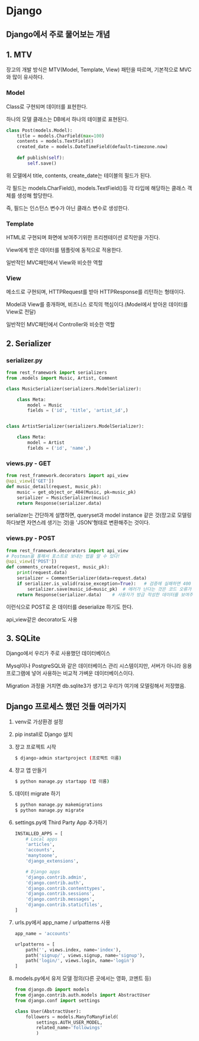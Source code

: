 # Django

## Django에서 주로 물어보는 개념

## 1. MTV

장고의 개발 방식은 MTV(Model, Template, View) 패턴을 따르며, 기본적으로 MVC와 많이 유사하다.

### Model

Class로 구현되며 데이터를 표현한다.

하나의 모델 클래스는 DB에서 하나의 테이블로 표현된다.

```python
class Post(models.Model):
    title = models.CharField(max=100)
    contents = models.TextField()
    created_date = models.DateTimeField(default=timezone.now)
    
    def publish(self):
        self.save() 
```

위 모델에서 title, contents, create_date는 테이블의 필드가 된다.

각 필드는 models.CharField(), models.TextField()등 각 타입에 해당하는 클래스 객체를 생성해 할당한다.

즉, 필드는 인스턴스 변수가 아닌 클래스 변수로 생성한다.

### Template

HTML로 구현되며 화면에 보여주기위한 프리젠테이션 로직만을 가진다.

View에게 받은 데이터를 템플릿에 동적으로 적용한다.

일반적인 MVC패턴에서 View와 비슷한 역할

### View

메소드로 구현되며, HTTPRequest를 받아 HTTPResponse를 리턴하는 형태이다.

Model과 View를 중개하며, 비즈니스 로직의 핵심이다.(Model에서 받아온 데이터를 View로 전달)

일반적인 MVC패턴에서 Controller와 비슷한 역할



## 2. Serializer

### serializer.py

```python
from rest_framework import serializers
from .models import Music, Artist, Comment

class MusicSerializer(serializers.ModelSerializer):

    class Meta:
        model = Music
        fields = ('id', 'title', 'artist_id',)


class ArtistSerializer(serializers.ModelSerializer):

    class Meta:
        model = Artist
        fields = ('id', 'name',)
```

### views.py - GET

```python
from rest_framework.decorators import api_view
@api_view(['GET'])
def music_detail(request, music_pk):
    music = get_object_or_404(Music, pk=music_pk)
    serializer = MusicSerializer(music)
    return Response(serializer.data)
```

serializer는 간단하게 설명하면, queryset과 model instance 같은 것(쟝고로 모델링 하다보면 자연스레 생기는 것)을 'JSON'형태로 변환해주는 것이다.

### views.py - POST

```python
from rest_framework.decorators import api_view
# Postman을 통해서 포스트로 보내는 법을 알 수 있다!
@api_view(['POST'])
def comments_create(request, music_pk):
    print(request.data)
    serializer = CommentSerializer(data=request.data)
    if serializer.is_valid(raise_exception=True):   # 검증에 실패하면 400 Bad Request 오류를 발생
        serializer.save(music_id=music_pk)  # 에러가 난다는 것은 코드 오류가 있다는 것...?
    return Response(serializer.data)    # 사용자가 방금 작성한 데이터를 보여주겠다
```

이런식으로 POST로 온 데이터를 deserialize 하기도 한다.

api_view같은 decorator도 사용



## 3. SQLite

Django에서 우리가 주로 사용했던 데이터베이스

Mysql이나 PostgreSQL와 같은 데이터베이스 관리 시스템이지만, 서버가 아니라 응용 프로그램에 넣어 사용하는 비교적 가벼운 데이터베이스이다.

Migration 과정을 거치면 db.sqlite3가 생기고 우리가 여기에 모델링해서 저장했음.



## Django 프로세스 했던 것들 여러가지

1. venv로 가상환경 설정

2. pip install로 Django 설치

3. 쟝고 프로젝트 시작

   ```bash
   $ django-admin startproject (프로젝트 이름)
   ```
   
4. 쟝고 앱 만들기

   ```bash
   $ python manage.py startapp (앱 이름)
   ```

5. 데이터 migrate 하기

   ```bash
   $ python manage.py makemigrations
   $ python manage.py migrate
   ```

6. settings.py에 Third Party App 추가하기

   ```python
   INSTALLED_APPS = [
       # Local apps
       'articles',
       'accounts',
       'manytoone',
       'django_extensions',
   
       # Django apps
       'django.contrib.admin',
       'django.contrib.auth',
       'django.contrib.contenttypes',
       'django.contrib.sessions',
       'django.contrib.messages',
       'django.contrib.staticfiles',
   ]
   ```

7. urls.py에서 app_name / urlpatterns 사용

   ```python
   app_name = 'accounts'
   
   urlpatterns = [
       path('', views.index, name='index'),
       path('signup/', views.signup, name='signup'),
       path('login/', views.login, name='login')
   ]
   ```

8. models.py에서 유저 모델 정의(다른 곳에서는 영화, 코멘트 등)

   ```python
   from django.db import models
   from django.contrib.auth.models import AbstractUser
   from django.conf import settings
   
   class User(AbstractUser):
       followers = models.ManyToManyField(
           settings.AUTH_USER_MODEL,
           related_name='followings'
           )
   ```
